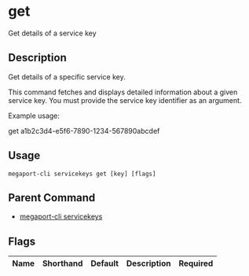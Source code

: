 # get

Get details of a service key

## Description

Get details of a specific service key.

This command fetches and displays detailed information about a given service key. You must provide the service key identifier as an argument.

Example usage:

get a1b2c3d4-e5f6-7890-1234-567890abcdef



## Usage

```
megaport-cli servicekeys get [key] [flags]
```



## Parent Command

* [megaport-cli servicekeys](megaport-cli_servicekeys.md)




## Flags

| Name | Shorthand | Default | Description | Required |
|------|-----------|---------|-------------|----------|



